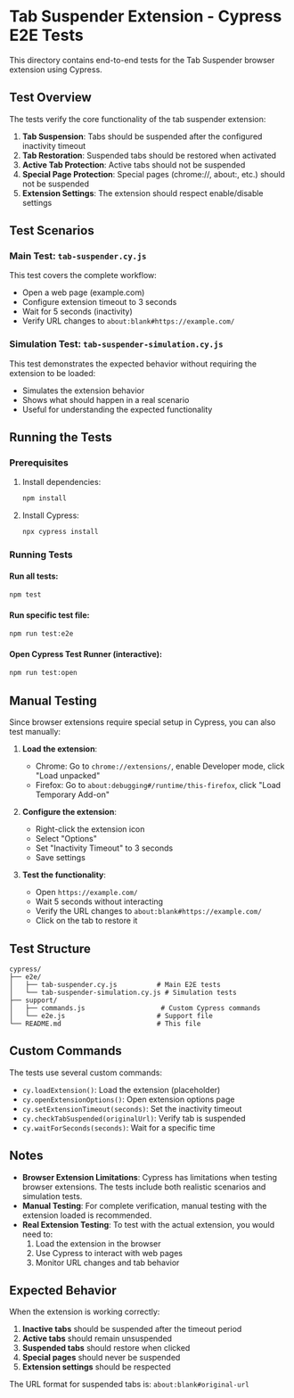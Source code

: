 # Tab Suspender Extension - Cypress E2E Tests

This directory contains end-to-end tests for the Tab Suspender browser extension using Cypress.

## Test Overview

The tests verify the core functionality of the tab suspender extension:

1. **Tab Suspension**: Tabs should be suspended after the configured inactivity timeout
2. **Tab Restoration**: Suspended tabs should be restored when activated
3. **Active Tab Protection**: Active tabs should not be suspended
4. **Special Page Protection**: Special pages (chrome://, about:, etc.) should not be suspended
5. **Extension Settings**: The extension should respect enable/disable settings

## Test Scenarios

### Main Test: `tab-suspender.cy.js`
This test covers the complete workflow:
- Open a web page (example.com)
- Configure extension timeout to 3 seconds
- Wait for 5 seconds (inactivity)
- Verify URL changes to `about:blank#https://example.com/`

### Simulation Test: `tab-suspender-simulation.cy.js`
This test demonstrates the expected behavior without requiring the extension to be loaded:
- Simulates the extension behavior
- Shows what should happen in a real scenario
- Useful for understanding the expected functionality

## Running the Tests

### Prerequisites
1. Install dependencies:
   ```bash
   npm install
   ```

2. Install Cypress:
   ```bash
   npx cypress install
   ```

### Running Tests

#### Run all tests:
```bash
npm test
```

#### Run specific test file:
```bash
npm run test:e2e
```

#### Open Cypress Test Runner (interactive):
```bash
npm run test:open
```

## Manual Testing

Since browser extensions require special setup in Cypress, you can also test manually:

1. **Load the extension**:
   - Chrome: Go to `chrome://extensions/`, enable Developer mode, click "Load unpacked"
   - Firefox: Go to `about:debugging#/runtime/this-firefox`, click "Load Temporary Add-on"

2. **Configure the extension**:
   - Right-click the extension icon
   - Select "Options"
   - Set "Inactivity Timeout" to 3 seconds
   - Save settings

3. **Test the functionality**:
   - Open `https://example.com/`
   - Wait 5 seconds without interacting
   - Verify the URL changes to `about:blank#https://example.com/`
   - Click on the tab to restore it

## Test Structure

```
cypress/
├── e2e/
│   ├── tab-suspender.cy.js          # Main E2E tests
│   └── tab-suspender-simulation.cy.js # Simulation tests
├── support/
│   ├── commands.js                   # Custom Cypress commands
│   └── e2e.js                       # Support file
└── README.md                        # This file
```

## Custom Commands

The tests use several custom commands:

- `cy.loadExtension()`: Load the extension (placeholder)
- `cy.openExtensionOptions()`: Open extension options page
- `cy.setExtensionTimeout(seconds)`: Set the inactivity timeout
- `cy.checkTabSuspended(originalUrl)`: Verify tab is suspended
- `cy.waitForSeconds(seconds)`: Wait for a specific time

## Notes

- **Browser Extension Limitations**: Cypress has limitations when testing browser extensions. The tests include both realistic scenarios and simulation tests.
- **Manual Testing**: For complete verification, manual testing with the extension loaded is recommended.
- **Real Extension Testing**: To test with the actual extension, you would need to:
  1. Load the extension in the browser
  2. Use Cypress to interact with web pages
  3. Monitor URL changes and tab behavior

## Expected Behavior

When the extension is working correctly:

1. **Inactive tabs** should be suspended after the timeout period
2. **Active tabs** should remain unsuspended
3. **Suspended tabs** should restore when clicked
4. **Special pages** should never be suspended
5. **Extension settings** should be respected

The URL format for suspended tabs is: `about:blank#original-url`